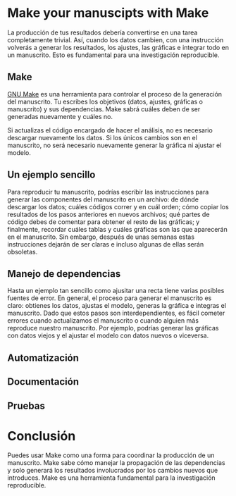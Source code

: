 # Make your manuscipts with Make
La producción de tus resultados debería convertirse en una tarea completamente trivial. Así, cuando
los datos cambien, con una instrucción volverás a generar los resultados, los ajustes, las gráficas
e integrar todo en un manuscrito. Esto es fundamental para una investigación reproducible.

## Make
[GNU Make](https://en.wikipedia.org/wiki/Make_(software)) es una herramienta para controlar el
proceso de la generación del manuscrito. Tu escribes los objetivos (datos, ajustes, gráficas o
manuscrito) y sus dependencias. Make sabrá cuáles deben de ser generadas nuevamente y cuáles no.

Si actualizas el código encargado de hacer el análisis, no es necesario descargar nuevamente los
datos. Si los únicos cambios son en el manuscrito, no será necesario nuevamente generar la gráfica
ni ajustar el modelo.

## Un ejemplo sencillo
Para reproducir tu manuscrito, podrías escribir las instrucciones para generar las componentes del
manuscrito en un archivo: de dónde descargar los datos; cuáles códigos correr y en cuál orden; cómo
copiar los resultados de los pasos anteriores en nuevos archivos; qué partes de código debes de
comentar para obtener el resto de las gráficas; y finalmente, recordar cuáles tablas y cuáles
gráficas son las que aparecerán en el manuscrito. Sin embargo, después de unas semanas estas
instrucciones dejarán de ser claras e incluso algunas de ellas serán obsoletas.

## Manejo de dependencias
Hasta un ejemplo tan sencillo como ajusitar una recta tiene varias posibles fuentes de error. En
general, el proceso para generar el manuscrito es claro: obtienes los datos, ajustas el modelo,
generas la gráfica e integras el manuscrito. Dado que estos pasos son interdependientes, es fácil
cometer errores cuando actualizamos el manuscrito o cuando alguien más reproduce nuestro manuscrito.
Por ejemplo, podrías generar las gráficas con datos viejos y el ajustar el modelo con datos nuevos o
viceversa.

## Automatización

## Documentación

## Pruebas

# Conclusión
Puedes usar Make como una forma para coordinar la producción de un manuscrito. Make sabe cómo
manejar la propagación de las dependencias y solo generará los resultados involucrados por los
cambios nuevos que introduces. Make es una herramienta fundamental para la investigación
reproducible.
